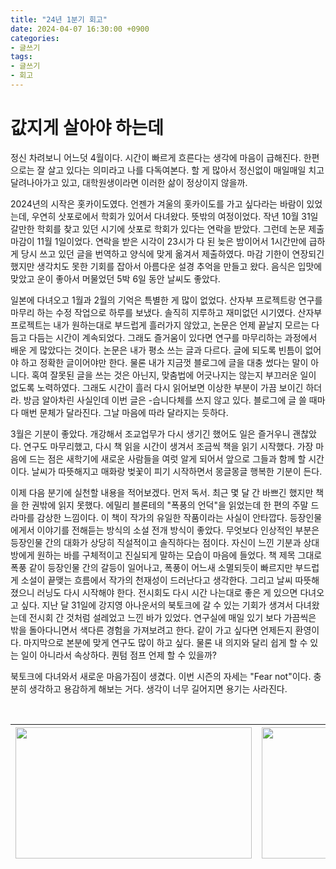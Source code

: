 ```yaml
---
title: "24년 1분기 회고"
date: 2024-04-07 16:30:00 +0900
categories:
- 글쓰기
tags:
- 글쓰기
- 회고
---
```


# 값지게 살아야 하는데

정신 차려보니 어느덧 4월이다. 시간이 빠르게 흐른다는 생각에 마음이 급해진다. 한편으로는 잘 살고 있다는 의미라고 나를 다독여본다. 할 게 많아서 정신없이 매일매일 치고 달려나아가고 있고, 대학원생이라면 이러한 삶이 정상이지 않을까.

2024년의 시작은 홋카이도였다. 언젠가 겨울의 홋카이도를 가고 싶다라는 바람이 있었는데, 우연히 삿포로에서 학회가 있어서 다녀왔다. 뜻밖의 여정이었다. 작년 10월 31일 갈만한 학회를 찾고 있던 시기에 삿포로 학회가 있다는 연락을 받았다. 그런데 논문 제출 마감이 11월 1일이었다. 연락을 받은 시각이 23시가 다 된 늦은 밤이어서 1시간만에 급하게 당시 쓰고 있던 글을 번역하고 양식에 맞게 옮겨서 제출하였다. 마감 기한이 연장되긴 했지만 생각치도 못한 기회를 잡아서 아름다운 설경 추억을 만들고 왔다. 음식은 입맛에 맞았고 운이 좋아서 머물었던 5박 6일 동안 날씨도 좋았다. 

일본에 다녀오고 1월과 2월의 기억은 특별한 게 많이 없었다. 산자부 프로젝트랑 연구를 마무리 하는 수정 작업으로 하루를 보냈다. 솔직히 지루하고 재미없던 시기였다. 산자부 프로젝트는 내가 원하는대로 부드럽게 흘러가지 않았고, 논문은 언제 끝날지 모르는 다듬고 다듬는 시간이 계속되었다. 그래도 즐거움이 있다면 연구를 마무리하는 과정에서 배운 게 많았다는 것이다. 논문은 내가 평소 쓰는 글과 다르다. 글에 되도록 빈틈이 없어야 하고 정확한 글이어야만 한다. 물론 내가 지금껏 블로그에 글을 대충 썼다는 말이 아니다. 혹여 잘못된 글을 쓰는 것은 아닌지, 맞춤법에 어긋나지는 않는지 부끄러운 일이 없도록 노력하였다. 그래도 시간이 흘러 다시 읽어보면 이상한 부분이 가끔 보이긴 하더라. 방금 알아차린 사실인데 이번 글은 -습니다체를 쓰지 않고 있다. 블로그에 글 쓸 때마다 매번 문체가 달라진다. 그날 마음에 따라 달라지는 듯하다. 

3월은 기분이 좋았다. 개강해서 조교업무가 다시 생기긴 했어도 일은 즐거우니 괜찮았다. 연구도 마무리했고, 다시 책 읽을 시간이 생겨서 조금씩 책을 읽기 시작했다. 가장 마음에 드는 점은 새학기에 새로운 사람들을 여럿 알게 되어서 앞으로 그들과 함께 할 시간이다. 날씨가 따뜻해지고 매화랑 벚꽃이 피기 시작하면서 몽글몽글 행복한 기분이 든다. 

이제 다음 분기에 실천할 내용을 적어보겠다. 먼저 독서. 최근 몇 달 간 바쁘긴 했지만 책을 한 권밖에 읽지 못했다. 에밀리 블론테의 "폭풍의 언덕"을 읽었는데 한 편의 주말 드라마를 감상한 느낌이다. 이 책이 작가의 유일한 작품이라는 사실이 안타깝다. 등장인물에게서 이야기를 전해듣는 방식의 소설 전개 방식이 좋았다. 무엇보다 인상적인 부분은 등장인물 간의 대화가 상당히 직설적이고 솔직하다는 점이다. 자신이 느낀 기분과 상대방에게 원하는 바를 구체적이고 진실되게 말하는 모습이 마음에 들었다. 책 제목 그대로 폭풍 같이 등장인물 간의 갈등이 일어나고, 폭풍이 어느새 소멸되듯이 빠르지만 부드럽게 소설이 끝맺는 흐름에서 작가의 천재성이 드러난다고 생각한다. 그리고 날씨 따뜻해졌으니 러닝도 다시 시작해야 한다. 전시회도 다시 시간 나는대로 좋은 게 있으면 다녀오고 싶다. 지난 달 31일에 강지영 아나운서의 북토크에 갈 수 있는 기회가 생겨서 다녀왔는데 전시회 간 것처럼 설레었고 느낀 바가 있었다. 연구실에 매일 있기 보다 가끔씩은 밖을 돌아다니면서 색다른 경험을 가져보려고 한다. 같이 가고 싶다면 언제든지 환영이다. 마지막으로 본분에 맞게 연구도 많이 하고 싶다. 물론 내 의지와 달리 쉽게 할 수 있는 일이 아니라서 속상하다. 퀀텀 점프 언제 할 수 있을까? 

북토크에 다녀와서 새로운 마음가짐이 생겼다. 이번 시즌의 자세는 "Fear not"이다. 충분히 생각하고 용감하게 해보는 거다. 생각이 너무 길어지면 용기는 사라진다.

<br>

|<img src="https://i.imgur.com/LyDZ5lP.jpg" width="378" height="210"/> | <img src="https://i.imgur.com/JM33tJ6.jpg" width="378" height="210"/>|
|---|---|






